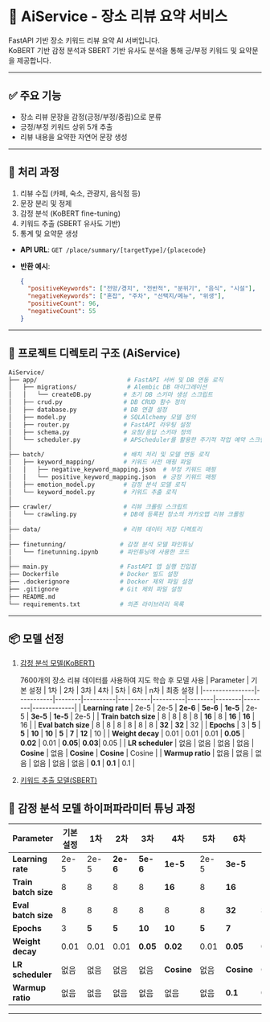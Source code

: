 # 📝 AiService - 장소 리뷰 요약 서비스

FastAPI 기반 장소 키워드 리뷰 요약 AI 서버입니다.  
KoBERT 기반 감정 분석과 SBERT 기반 유사도 분석을 통해 긍/부정 키워드 및 요약문을 제공합니다.

---

## ✅ 주요 기능

- 장소 리뷰 문장을 감정(긍정/부정/중립)으로 분류
- 긍정/부정 키워드 상위 5개 추출
- 리뷰 내용을 요약한 자연어 문장 생성

---

## 🔁 처리 과정

1. 리뷰 수집 (카페, 숙소, 관광지, 음식점 등) 
2. 문장 분리 및 정제
3. 감정 분석 (KoBERT fine-tuning)
4. 키워드 추출 (SBERT 유사도 기반)
5. 통계 및 요약문 생성

- **API URL**: `GET /place/summary/[targetType]/{placecode}`

- **반환 예시**:
  ```json
  {
    "positiveKeywords": ["전망/경치", "전반적", "분위기", "음식", "시설"],
    "negativeKeywords": ["혼잡", "주차", "선택지/메뉴", "위생"],
    "positiveCount": 96,
    "negativeCount": 55
  }
  ```

---

## 📁 프로젝트 디렉토리 구조 (AiService)

```bash
AiService/
├── app/                         # FastAPI 서버 및 DB 연동 로직
│   ├── migrations/              # Alembic DB 마이그레이션
│   │   └── createDB.py         # 초기 DB 스키마 생성 스크립트
│   ├── crud.py                 # DB CRUD 함수 정의
│   ├── database.py             # DB 연결 설정
│   ├── model.py                # SQLAlchemy 모델 정의
│   ├── router.py               # FastAPI 라우팅 설정
│   ├── schema.py               # 요청/응답 스키마 정의
│   └── scheduler.py            # APScheduler를 활용한 주기적 작업 예약 스크립트
│
├── batch/                      # 배치 처리 및 모델 연동 로직
│   ├── keyword_mapping/        # 키워드 사전 매핑 파일
│   │   ├── negative_keyword_mapping.json  # 부정 키워드 매핑
│   │   └── positive_keyword_mapping.json  # 긍정 키워드 매핑
│   ├── emotion_model.py        # 감정 분석 모델 로직
│   └── keyword_model.py        # 키워드 추출 로직
│
├── crawler/                    # 리뷰 크롤링 스크립트
│   └── crawling.py             # DB에 등록된 장소의 카카오맵 리뷰 크롤링
│
├── data/                       # 리뷰 데이터 저장 디렉토리
│
├── finetunning/               # 감정 분석 모델 파인튜닝
│   └── finetunning.ipynb      # 파인튜닝에 사용한 코드
│
├── main.py                    # FastAPI 앱 실행 진입점
├── Dockerfile                 # Docker 빌드 설정
├── .dockerignore              # Docker 제외 파일 설정
├── .gitignore                 # Git 제외 파일 설정
├── README.md
└── requirements.txt           # 의존 라이브러리 목록
```
---

## 📦 모델 선정

1. [감정 분석 모델(KoBERT)](https://huggingface.co/alsgyu/sentiment-analysis-fine-tuned-model)

   7600개의 장소 리뷰 데이터를 사용하여 지도 학습 후 모델 사용
   | Parameter       | 기본 설정 | 1차   | 2차     | 3차     | 4차     | 5차   | 6차   | n차   | 최종 설정 |
  |----------------|-----------|--------|----------|----------|----------|--------|--------|--------|-------------|
  | **Learning rate**     | 2e-5      | 2e-5   | **2e-6** | **5e-6** | **1e-5** | 2e-5   | **3e-5** | **1e-5** | 2e-5 |
  | **Train batch size**  | 8         | 8      | 8        | 8        | **16**   | 8      | **16**  | **16**  | 16 |
  | **Eval batch size**   | 8         | 8      | 8        | 8        | 8        | 8      | **32**  | **32**  | 32 |
  | **Epochs**            | 3         | **5**  | **5**    | **10**   | **10**   | **5**  | **7**   | **12**  | 10 |
  | **Weight decay**      | 0.01      | 0.01   | 0.01     | **0.05** | **0.02** | 0.01   | **0.05**| **0.03**| 0.05 |
  | **LR scheduler**      | 없음      | 없음   | 없음     | 없음     | **Cosine** | 없음 | **Cosine** | **Cosine** | Cosine |
  | **Warmup ratio**      | 없음      | 없음   | 없음     | 없음     | 없음     | 없음 | **0.1**  | **0.1**  | 0.1 |
   
3. [키워드 추출 모델(SBERT)](https://huggingface.co/jhgan/ko-sbert-nli)

   
## 🔧 감정 분석 모델 하이퍼파라미터 튜닝 과정

| Parameter       | 기본 설정 | 1차   | 2차     | 3차     | 4차     | 5차   | 6차   | n차   | 최종 설정 |
|----------------|-----------|--------|----------|----------|----------|--------|--------|--------|-------------|
| **Learning rate**     | 2e-5      | 2e-5   | **2e-6** | **5e-6** | **1e-5** | 2e-5   | **3e-5** | **1e-5** | 2e-5 |
| **Train batch size**  | 8         | 8      | 8        | 8        | **16**   | 8      | **16**  | **16**  | 16 |
| **Eval batch size**   | 8         | 8      | 8        | 8        | 8        | 8      | **32**  | **32**  | 32 |
| **Epochs**            | 3         | **5**  | **5**    | **10**   | **10**   | **5**  | **7**   | **12**  | 10 |
| **Weight decay**      | 0.01      | 0.01   | 0.01     | **0.05** | **0.02** | 0.01   | **0.05**| **0.03**| 0.05 |
| **LR scheduler**      | 없음      | 없음   | 없음     | 없음     | **Cosine** | 없음 | **Cosine** | **Cosine** | Cosine |
| **Warmup ratio**      | 없음      | 없음   | 없음     | 없음     | 없음     | 없음 | **0.1**  | **0.1**  | 0.1 |



---
